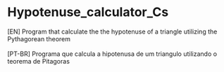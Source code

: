 # Hypotenuse_calculator_Cs

[EN] Program that calculate the the hypotenuse of a triangle utilizing the Pythagorean theorem 
<br>
<br>
[PT-BR] Programa que calcula a hipotenusa de um triangulo utilizando o teorema de Pitagoras
